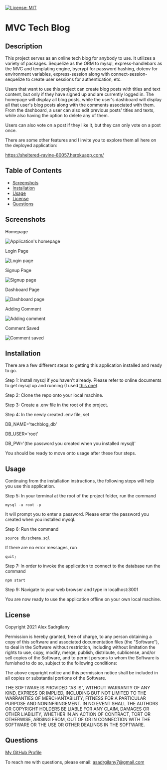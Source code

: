 [![License: MIT](https://img.shields.io/badge/License-MIT-yellow.svg)](https://opensource.org/licenses/MIT)

# MVC Tech Blog

## Description

This project serves as an online tech blog for anybody to use. It utilizes a variety of packages. Sequelize as the ORM to mysql, express-handlebars as the MVC and templating engine, bycrypt for password hashing, dotenv for environment variables, express-session along with connect-session-sequelize to create user sessions for authentication, etc. 

Users that want to use this project can create blog posts with titles and text content, but only if they have signed up and are currently logged in. The homepage will display all blog posts, while the user's dashboard will display all that user's blog posts along with the comments associated with them. From the dashboard, a user can also edit previous posts' titles and texts, while also having the option to delete any of them.

Users can also vote on a post if they like it, but they can only vote on a post once. 

There are some other features and I invite you to explore them all here on the deployed application: 

https://sheltered-ravine-80057.herokuapp.com/

## Table of Contents

* [Screenshots](#screenshots)
* [Installation](#installation)
* [Usage](#usage)
* [License](#license)
* [Questions](#questions)

## Screenshots

Homepage

![Application's homepage](./assets/images/homepage_screenshot.PNG)

Login Page

![Login page](./assets/images/login_screenshot.PNG)

Signup Page

![Signup page](./assets/images/signup_screenshot.PNG)

Dashboard Page

![Dashboard page](./assets/images/dashboard_screenshot.PNG)

Adding Comment

![Adding comment](./assets/images/comment_screenshot.PNG)

Comment Saved

![Comment saved](./assets/images/comment_saved_screenshot.PNG)


## Installation

There are a few different steps to getting this application installed and ready to go.

Step 1: Install mysql if you haven't already. Please refer to online documents to get mysql up and running (I used [this one](https://coding-boot-camp.github.io/full-stack/mysql/mysql-installation-guide)).

Step 2: Clone the repo onto your local machine.

Step 3: Create a .env file in the root of the project.

Step 4: In the newly created .env file, set 

DB_NAME='techblog_db' 

DB_USER='root' 

DB_PW='(the password you created when you installed mysql)'

You should be ready to move onto usage after these four steps.


## Usage

Continuing from the installation instructions, the following steps will help you use this application.

Step 5: In your terminal at the root of the project folder, run the command

``` 
mysql -u root -p
```

It will prompt you to enter a password. Please enter the password you created when you installed mysql.

Step 6: Run the command

```
source db/schema.sql
```

If there are no error messages, run 

```
quit;
```

Step 7: In order to invoke the application to connect to the database run the command

```
npm start
```

Step 9: Navigate to your web browser and type in localhost:3001

You are now ready to use the application offline on your own local machine.


## License

Copyright 2021 Alex Sadrgilany

Permission is hereby granted, free of charge, to any person obtaining a copy 
of this software and associated documentation files (the "Software"), to deal 
in the Software without restriction, including without limitation the rights to 
use, copy, modify, merge, publish, distribute, sublicense, and/or sell copies of the 
Software, and to permit persons to whom the Software is furnished to do so, 
subject to the following conditions:

The above copyright notice and this permission notice shall be included in all 
copies or substantial portions of the Software.

THE SOFTWARE IS PROVIDED "AS IS", WITHOUT WARRANTY OF ANY KIND, EXPRESS OR IMPLIED, 
INCLUDING BUT NOT LIMITED TO THE WARRANTIES OF MERCHANTABILITY, FITNESS FOR A 
PARTICULAR PURPOSE AND NONINFRINGEMENT. IN NO EVENT SHALL THE AUTHORS OR COPYRIGHT 
HOLDERS BE LIABLE FOR ANY CLAIM, DAMAGES OR OTHER LIABILITY, WHETHER IN AN ACTION OF 
CONTRACT, TORT OR OTHERWISE, ARISING FROM, OUT OF OR IN CONNECTION WITH THE SOFTWARE 
OR THE USE OR OTHER DEALINGS IN THE SOFTWARE.

## Questions

[My GitHub Profile](https://github.com/asadg7)

To reach me with questions, please email: asadrgilany7@gmail.com


